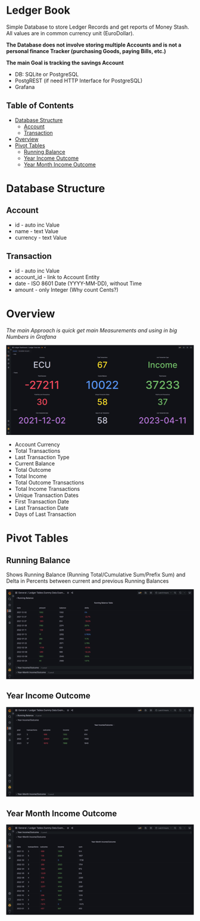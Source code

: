# Ledger Book
Simple Database to store Ledger Records and get reports of Money Stash. All values are in common currency unit (EuroDollar).

**The Database does not involve storing multiple Accounts and is not a personal finance Tracker (purchasing Goods, paying Bills, etc.)**

**The main Goal is tracking the savings Account**

- DB: SQLite or PostgreSQL
- PostgREST (if need HTTP Interface for PostgreSQL)
- Grafana

##  Table of Contents
- [Database Structure](#database-structure)
  - [Account](#account)
  - [Transaction](#transaction)
- [Overview](#overview)
- [Pivot Tables](#pivot-tables)
  - [Running Balance](#running-balance)
  - [Year Income Outcome](#year-income-outcome)
  - [Year Month Income Outcome](#year-month-income-outcome)

# Database Structure
## Account
- id - auto inc Value
- name - text Value
- currency - text Value

## Transaction
- id - auto inc Value
- account_id - link to Account Entity
- date - ISO 8601 Date (YYYY-MM-DD), without Time
- amount - only Integer (Why count Сents?)


# Overview

*The main Approach is quick get main Measurements and using in big Numbers in Grafana*

![Ledger Overview](https://github.com/SA-Inc/Ledger-Book/blob/main/img/Ledger%20Overview.png?raw=true)

- Account Currency
- Total Transactions
- Last Transaction Type
- Current Balance
- Total Outcome
- Total Income
- Total Outcome Transactions
- Total Income Transactions
- Unique Transaction Dates
- First Transaction Date
- Last Transaction Date
- Days of Last Transaction


# Pivot Tables
## Running Balance

Shows Running Balance (Running Total/Cumulative Sum/Prefix Sum) and Delta in Percents between current and previous Running Balances

![Running Balance](https://github.com/SA-Inc/Ledger-Book/blob/main/img/Running%20Balance.png)

## Year Income Outcome

![Running Balance](https://github.com/SA-Inc/Ledger-Book/blob/main/img/Year%20Income%20Outcome.png)

## Year Month Income Outcome

![Running Balance](https://github.com/SA-Inc/Ledger-Book/blob/main/img/Year%20Month%20Income%20Outcome.png)
